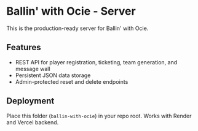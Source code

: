 # Ballin' with Ocie - Server

This is the production-ready server for Ballin' with Ocie.

## Features
- REST API for player registration, ticketing, team generation, and message wall
- Persistent JSON data storage
- Admin-protected reset and delete endpoints

## Deployment
Place this folder (`ballin-with-ocie`) in your repo root. Works with Render and Vercel backend.
